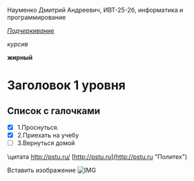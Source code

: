 Науменко Дмитрий Андреевич, ИВТ-25-2б, информатика и программирование

<ins> *Подчеркивание*</ins>

*курсив*

**жирный** 

# Заголовок 1 уровня
## Список с галочками
- [X] 1.Проснуться.
- [X] 2.Приехать на учебу
- [ ] 3.Вернуться домой

\цитата
<http://pstu.ru/>
[http://pstu.ru](http://pstu.ru "Политех")

Вставить изображение 
![IMG](![17574095915573555861789410801787](https://github.com/user-attachments/assets/7eb1ade3-7738-4e55-9f24-5549bf4477c5))


